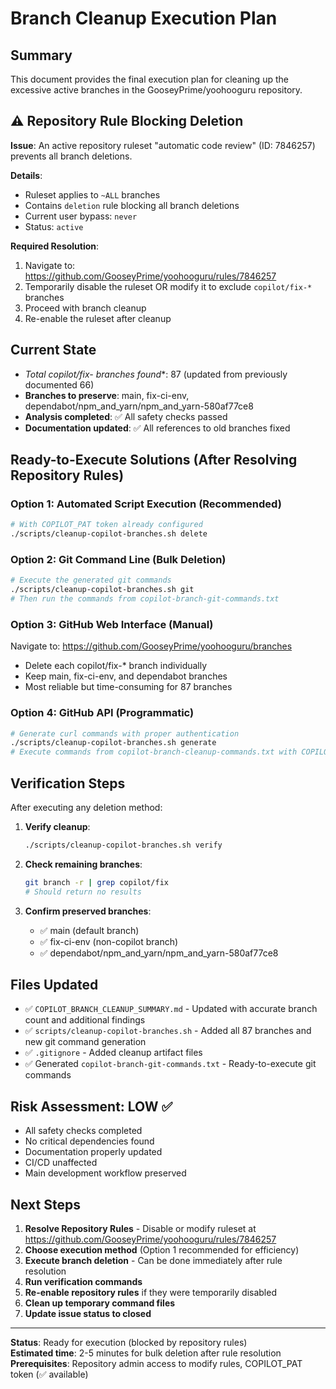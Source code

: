 # Branch Cleanup Execution Plan

## Summary
This document provides the final execution plan for cleaning up the excessive active branches in the GooseyPrime/yoohooguru repository.

## ⚠️ Repository Rule Blocking Deletion

**Issue**: An active repository ruleset "automatic code review" (ID: 7846257) prevents all branch deletions.

**Details**:
- Ruleset applies to `~ALL` branches
- Contains `deletion` rule blocking all branch deletions
- Current user bypass: `never`
- Status: `active`

**Required Resolution**: 
1. Navigate to: https://github.com/GooseyPrime/yoohooguru/rules/7846257
2. Temporarily disable the ruleset OR modify it to exclude `copilot/fix-*` branches
3. Proceed with branch cleanup
4. Re-enable the ruleset after cleanup

## Current State
- **Total copilot/fix-* branches found**: 87 (updated from previously documented 66)
- **Branches to preserve**: main, fix-ci-env, dependabot/npm_and_yarn/npm_and_yarn-580af77ce8
- **Analysis completed**: ✅ All safety checks passed
- **Documentation updated**: ✅ All references to old branches fixed

## Ready-to-Execute Solutions (After Resolving Repository Rules)

### Option 1: Automated Script Execution (Recommended)
```bash
# With COPILOT_PAT token already configured
./scripts/cleanup-copilot-branches.sh delete
```

### Option 2: Git Command Line (Bulk Deletion)
```bash
# Execute the generated git commands
./scripts/cleanup-copilot-branches.sh git
# Then run the commands from copilot-branch-git-commands.txt
```

### Option 3: GitHub Web Interface (Manual)
Navigate to: https://github.com/GooseyPrime/yoohooguru/branches
- Delete each copilot/fix-* branch individually
- Keep main, fix-ci-env, and dependabot branches
- Most reliable but time-consuming for 87 branches

### Option 4: GitHub API (Programmatic)
```bash
# Generate curl commands with proper authentication
./scripts/cleanup-copilot-branches.sh generate
# Execute commands from copilot-branch-cleanup-commands.txt with COPILOT_PAT
```

## Verification Steps
After executing any deletion method:

1. **Verify cleanup**:
   ```bash
   ./scripts/cleanup-copilot-branches.sh verify
   ```

2. **Check remaining branches**:
   ```bash
   git branch -r | grep copilot/fix
   # Should return no results
   ```

3. **Confirm preserved branches**:
   - ✅ main (default branch)
   - ✅ fix-ci-env (non-copilot branch)
   - ✅ dependabot/npm_and_yarn/npm_and_yarn-580af77ce8

## Files Updated
- ✅ `COPILOT_BRANCH_CLEANUP_SUMMARY.md` - Updated with accurate branch count and additional findings
- ✅ `scripts/cleanup-copilot-branches.sh` - Added all 87 branches and new git command generation
- ✅ `.gitignore` - Added cleanup artifact files
- ✅ Generated `copilot-branch-git-commands.txt` - Ready-to-execute git commands

## Risk Assessment: LOW ✅
- All safety checks completed
- No critical dependencies found
- Documentation properly updated
- CI/CD unaffected
- Main development workflow preserved

## Next Steps
1. **Resolve Repository Rules** - Disable or modify ruleset at https://github.com/GooseyPrime/yoohooguru/rules/7846257
2. **Choose execution method** (Option 1 recommended for efficiency)
3. **Execute branch deletion** - Can be done immediately after rule resolution
4. **Run verification commands**
5. **Re-enable repository rules** if they were temporarily disabled
6. **Clean up temporary command files**
7. **Update issue status to closed**

---
**Status**: Ready for execution (blocked by repository rules)  
**Estimated time**: 2-5 minutes for bulk deletion after rule resolution  
**Prerequisites**: Repository admin access to modify rules, COPILOT_PAT token (✅ available)